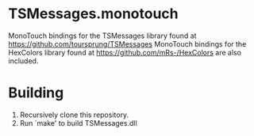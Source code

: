 TSMessages.monotouch
====================

MonoTouch bindings for the TSMessages library found at https://github.com/toursprung/TSMessages
MonoTouch bindings for the HexColors library found at https://github.com/mRs-/HexColors are also included.


Building
========

1) Recursively clone this repository.
2) Run `make' to build TSMessages.dll
